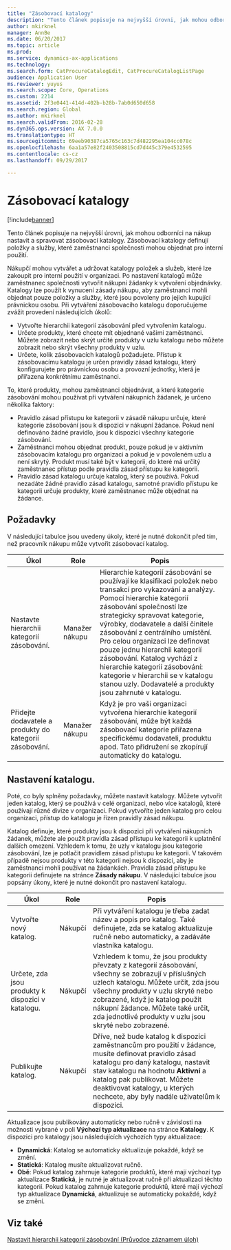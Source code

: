 ```yaml
---
title: "Zásobovací katalogy"
description: "Tento článek popisuje na nejvyšší úrovni, jak mohou odborníci na nákup nastavit a spravovat zásobovací katalogy. Zásobovací katalogy definují položky a služby, které zaměstnanci společnosti mohou objednat pro interní použití."
author: mkirknel
manager: AnnBe
ms.date: 06/20/2017
ms.topic: article
ms.prod: 
ms.service: dynamics-ax-applications
ms.technology: 
ms.search.form: CatProcureCatalogEdit, CatProcureCatalogListPage
audience: Application User
ms.reviewer: yuyus
ms.search.scope: Core, Operations
ms.custom: 2214
ms.assetid: 2f3e0441-414d-402b-b28b-7ab0d650d658
ms.search.region: Global
ms.author: mkirknel
ms.search.validFrom: 2016-02-28
ms.dyn365.ops.version: AX 7.0.0
ms.translationtype: HT
ms.sourcegitcommit: 69eeb90387ca5765c163c7d482295ea104cc078c
ms.openlocfilehash: 6aa1a57e82f2403508815cd7d445c379e4532595
ms.contentlocale: cs-cz
ms.lasthandoff: 09/29/2017

---
```


# <a name="procurement-catalogs"></a>Zásobovací katalogy

[!include[banner](../includes/banner.md)]


Tento článek popisuje na nejvyšší úrovni, jak mohou odborníci na nákup nastavit a spravovat zásobovací katalogy. Zásobovací katalogy definují položky a služby, které zaměstnanci společnosti mohou objednat pro interní použití.

Nákupčí mohou vytvářet a udržovat katalogy položek a služeb, které lze zakoupit pro interní použití v organizaci. Po nastavení katalogů může zaměstnanec společnosti vytvořit nákupní žádanky k vytvoření objednávky. Katalogy lze použít k vynucení zásady nákupu, aby zaměstnanci mohli objednat pouze položky a služby, které jsou povoleny pro jejich kupující právnickou osobu. Při vytváření zásobovacího katalogu doporučujeme zvážit provedení následujících úkolů:

-   Vytvořte hierarchii kategorií zásobování před vytvořením katalogu.
-   Určete produkty, které chcete mít objednané vašimi zaměstnanci. Můžete zobrazit nebo skrýt určité produkty v uzlu katalogu nebo můžete zobrazit nebo skrýt všechny produkty v uzlu.
-   Určete, kolik zásobovacích katalogů požadujete. Přístup k zásobovacímu katalogu je určen pravidly zásad katalogu, který konfigurujete pro právnickou osobu a provozní jednotky, která je přiřazena konkrétnímu zaměstnanci.

To, které produkty, mohou zaměstnanci objednávat, a které kategorie zásobování mohou používat při vytváření nákupních žádanek, je určeno několika faktory:

-   Pravidlo zásad přístupu ke kategorii v zásadě nákupu určuje, které kategorie zásobování jsou k dispozici v nákupní žádance. Pokud není definováno žádné pravidlo, jsou k dispozici všechny kategorie zásobování.
-   Zaměstnanci mohou objednat produkt, pouze pokud je v aktivním zásobovacím katalogu pro organizaci a pokud je v povoleném uzlu a není skrytý. Produkt musí také být v kategorii, do které má určitý zaměstnanec přístup podle pravidla zásad přístupu ke kategorii.
-   Pravidlo zásad katalogu určuje katalog, který se používá. Pokud nezadáte žádné pravidlo zásad katalogu, samotné pravidlo přístupu ke kategorii určuje produkty, které zaměstnanec může objednat na žádance.

## <a name="prerequisites"></a>Požadavky
V následující tabulce jsou uvedeny úkoly, které je nutné dokončit před tím, než pracovník nákupu může vytvořit zásobovací katalog.

| Úkol                                                | Role               | Popis                                                                                                                                                                                                                                                                                                                                                                                                                                                                                                             |
|-----------------------------------------------------|--------------------|-------------------------------------------------------------------------------------------------------------------------------------------------------------------------------------------------------------------------------------------------------------------------------------------------------------------------------------------------------------------------------------------------------------------------------------------------------------------------------------------------------------------------|
| Nastavte hierarchii kategorií zásobování.            | Manažer nákupu | Hierarchie kategorií zásobování se používají ke klasifikaci položek nebo transakcí pro vykazování a analýzy. Pomocí hierarchie kategorií zásobování společností lze strategicky spravovat kategorie, výrobky, dodavatele a další činitele zásobování z centrálního umístění. Pro celou organizaci lze definovat pouze jednu hierarchii kategorií zásobování. Katalog vychází z hierarchie kategorií zásobování: kategorie v hierarchii se v katalogu stanou uzly. Dodavatelé a produkty jsou zahrnuté v katalogu. |
| Přidejte dodavatele a produkty do kategorií zásobování. | Manažer nákupu | Když je pro vaši organizaci vytvořena hierarchie kategorií zásobování, může být každá zásobovací kategorie přiřazena specifickému dodavateli, produktu apod. Tato přidružení se zkopírují automaticky do katalogu.                                                                                                                                                                                                                                                                                           |

## <a name="setting-up-a-catalog"></a>Nastavení katalogu.
Poté, co byly splněny požadavky, můžete nastavit katalogy. Můžete vytvořit jeden katalog, který se používá v celé organizaci, nebo více katalogů, které používají různé divize v organizaci. Pokud vytvoříte jeden katalog pro celou organizaci, přístup do katalogu je řízen pravidly zásad nákupu.  

Katalog definuje, které produkty jsou k dispozici při vytváření nákupních žádanek, můžete ale použít pravidla zásad přístupu ke kategorii k uplatnění dalších omezení. Vzhledem k tomu, že uzly v katalogu jsou kategorie zásobování, lze je potlačit pravidlem zásad přístupu ke kategorii. V takovém případě nejsou produkty v této kategorii nejsou k dispozici, aby je zaměstnanci mohli používat na žádankách. Pravidla zásad přístupu ke kategorii definujete na stránce **Zásady nákupu**. V následující tabulce jsou popsány úkony, které je nutné dokončit pro nastavení katalogu.

| Úkol                                                   | Role             | Popis                                                                                                                                                                                                                                                                                                                  |
|--------------------------------------------------------|------------------|------------------------------------------------------------------------------------------------------------------------------------------------------------------------------------------------------------------------------------------------------------------------------------------------------------------------------|
| Vytvořte nový katalog.                                  | Nákupčí | Při vytváření katalogu je třeba zadat název a popis pro katalog. Také definujete, zda se katalog aktualizuje ručně nebo automaticky, a zadáváte vlastníka katalogu.                                                                                                                                      |
| Určete, zda jsou produkty k dispozici v katalogu. | Nákupčí | Vzhledem k tomu, že jsou produkty převzaty z kategorií zásobování, všechny se zobrazují v příslušných uzlech katalogu. Můžete určit, zda jsou všechny produkty v uzlu skryté nebo zobrazené, když je katalog použit nákupní žádance. Můžete také určit, zda jednotlivé produkty v uzlu jsou skryté nebo zobrazené. |
| Publikujte katalog.                                   | Nákupčí | Dříve, než bude katalog k dispozici zaměstnancům pro použití v žádance, musíte definovat pravidlo zásad katalogu pro daný katalogu, nastavit stav katalogu na hodnotu **Aktivní** a katalog pak publikovat. Můžete deaktivovat katalogy, u kterých nechcete, aby byly nadále uživatelům k dispozici.                                              |

Aktualizace jsou publikovány automaticky nebo ručně v závislosti na možnosti vybrané v poli **Výchozí typ aktualizace** na stránce **Katalogy**. K dispozici pro katalogy jsou následujících výchozích typy aktualizace:

-   **Dynamická**: Katalog se automaticky aktualizuje pokaždé, když se změní.
-   **Statická**: Katalog musíte aktualizovat ručně.
-   **Obě**: Pokud katalog zahrnuje kategorie produktů, které mají výchozí typ aktualizace **Statická**, je nutné je aktualizovat ručně při aktualizaci těchto kategorií. Pokud katalog zahrnuje kategorie produktů, které mají výchozí typ aktualizace **Dynamická**, aktualizuje se automaticky pokaždé, když se změní.


<a name="see-also"></a>Viz také
--------

[Nastavit hierarchii kategorií zásobování (Průvodce záznamem úloh)](tasks/set-up-procurement-category-hierarchy.md)




